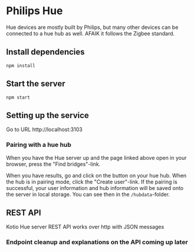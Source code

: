 # Philips Hue

Hue devices are mostly built by Philips, but many other devices can be connected to a hue hub as well. AFAIK it follows the Zigbee standard.

## Install dependencies

  ```
  npm install
  ```

## Start the server

  `npm start`

## Setting up the service

Go to URL http://localhost:3103

### Pairing with a hue hub

When you have the Hue server up and the page linked above open in your browser, press the "Find bridges"-link.

When you have results, go and click on the button on your hue hub. When the hub is in pairing mode, click the "Create user"-link. If the pairing is successful, your user information and hub information will be saved onto the server in local storage. You can see then in the `/hubdata`-folder.

## REST API

Kotio Hue server REST API works over http with JSON messages

### Endpoint cleanup and explanations on the API coming up later
